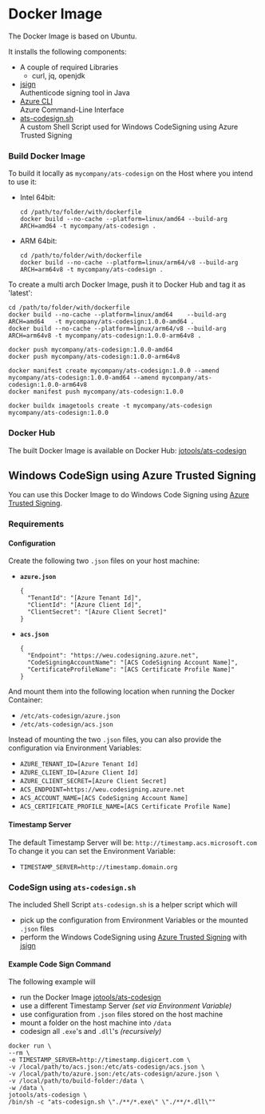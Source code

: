 # Docker Image

The Docker Image is based on Ubuntu.

It installs the following components:
- A couple of required Libraries
  - curl, jq, openjdk
- [jsign](https://github.com/ebourg/jsign)  
  Authenticode signing tool in Java
- [Azure CLI](https://learn.microsoft.com/en-us/cli/azure/)  
  Azure Command-Line Interface
- [ats-codesign.sh](./ats-codesign.sh)  
  A custom Shell Script used for Windows CodeSigning using Azure Trusted Signing

### Build Docker Image

To build it locally as `mycompany/ats-codesign` on the Host where you intend to use it:

- Intel 64bit:
  ```
  cd /path/to/folder/with/dockerfile
  docker build --no-cache --platform=linux/amd64 --build-arg ARCH=amd64 -t mycompany/ats-codesign .
  ```
- ARM 64bit:
  ```
  cd /path/to/folder/with/dockerfile
  docker build --no-cache --platform=linux/arm64/v8 --build-arg ARCH=arm64v8 -t mycompany/ats-codesign .
  ```


To create a multi arch Docker Image, push it to Docker Hub and tag it as 'latest':

```
cd /path/to/folder/with/dockerfile
docker build --no-cache --platform=linux/amd64    --build-arg ARCH=amd64   -t mycompany/ats-codesign:1.0.0-amd64 .
docker build --no-cache --platform=linux/arm64/v8 --build-arg ARCH=arm64v8 -t mycompany/ats-codesign:1.0.0-arm64v8 .

docker push mycompany/ats-codesign:1.0.0-amd64
docker push mycompany/ats-codesign:1.0.0-arm64v8

docker manifest create mycompany/ats-codesign:1.0.0 --amend mycompany/ats-codesign:1.0.0-amd64 --amend mycompany/ats-codesign:1.0.0-arm64v8
docker manifest push mycompany/ats-codesign:1.0.0

docker buildx imagetools create -t mycompany/ats-codesign mycompany/ats-codesign:1.0.0
```

### Docker Hub

The built Docker Image is available on Docker Hub: [jotools/ats-codesign](https://hub.docker.com/r/jotools/ats-codesign)

## Windows CodeSign using Azure Trusted Signing

You can use this Docker Image to do Windows Code Signing using [Azure Trusted Signing](https://azure.microsoft.com/en-us/products/trusted-signing).

### Requirements

#### Configuration

Create the following two `.json` files on your host machine:

- **`azure.json`**  
  ```
  {
    "TenantId": "[Azure Tenant Id]",
    "ClientId": "[Azure Client Id]",
    "ClientSecret": "[Azure Client Secret]"
  }
  ```
- **`acs.json`**  
  ```
  {
    "Endpoint": "https://weu.codesigning.azure.net",
    "CodeSigningAccountName": "[ACS CodeSigning Account Name]",
    "CertificateProfileName": "[ACS Certificate Profile Name]"
  }
  ```

And mount them into the following location when running the Docker Container:
- `/etc/ats-codesign/azure.json`
- `/etc/ats-codesign/acs.json`

Instead of mounting the two `.json` files, you can also provide the configuration via Environment Variables:
- `AZURE_TENANT_ID=[Azure Tenant Id]`
- `AZURE_CLIENT_ID=[Azure Client Id]`
- `AZURE_CLIENT_SECRET=[Azure Client Secret]`
- `ACS_ENDPOINT=https://weu.codesigning.azure.net`
- `ACS_ACCOUNT_NAME=[ACS CodeSigning Account Name]`
- `ACS_CERTIFICATE_PROFILE_NAME=[ACS Certificate Profile Name]`

#### Timestamp Server

The default Timestamp Server will be: `http://timestamp.acs.microsoft.com`  
To change it you can set the Environment Variable:
- `TIMESTAMP_SERVER=http://timestamp.domain.org`

### CodeSign using `ats-codesign.sh`

The included Shell Script `ats-codesign.sh` is a helper script which will
- pick up the configuration from Environment Variables or the mounted `.json` files
- perform the Windows CodeSigning using [Azure Trusted Signing](https://azure.microsoft.com/en-us/products/trusted-signing) with [jsign](https://github.com/ebourg/jsign)

#### Example Code Sign Command

The following example will
- run the Docker Image [jotools/ats-codesign](https://hub.docker.com/r/jotools/ats-codesign)
- use a different Timestamp Server *(set via Environment Variable)*
- use configuration from `.json` files stored on the host machine
- mount a folder on the host machine into `/data`
- codesign all `.exe`'s and `.dll`'s *(recursively)*

```
docker run \
--rm \
-e TIMESTAMP_SERVER=http://timestamp.digicert.com \
-v /local/path/to/acs.json:/etc/ats-codesign/acs.json \
-v /local/path/to/azure.json:/etc/ats-codesign/azure.json \
-v /local/path/to/build-folder:/data \
-w /data \
jotools/ats-codesign \
/bin/sh -c "ats-codesign.sh \"./**/*.exe\" \"./**/*.dll\""
```

